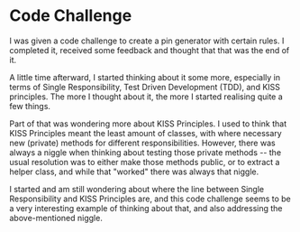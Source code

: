 # Code Challenge

I was given a code challenge to create a pin generator with certain rules. I completed it, received some feedback and thought that that was the end of it.

A little time afterward, I started thinking about it some more, especially in terms of Single Responsibility, Test Driven Development (TDD), and KISS principles. The more I thought about it, the more I started realising quite a few things.

Part of that was wondering more about KISS Principles. I used to think that KISS Principles meant the least amount of classes, with where necessary new (private) methods for different responsibilities. However, there was always a niggle when thinking about testing those private methods -- the usual resolution was to either make those methods public, or to extract a helper class, and while that "worked" there was always that niggle.

I started and am still wondering about where the line between Single Responsibility and KISS Principles are, and this code challenge seems to be a very interesting example of thinking about that, and also addressing the above-mentioned niggle. 